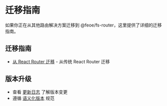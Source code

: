 # 迁移指南

如果你正在从其他路由解决方案迁移到 @feoe/fs-router，这里提供了详细的迁移指南。

## 迁移指南

- [从 React Router 迁移](./from-react-router.md) - 从传统 React Router 迁移

## 版本升级

- 查看 [更新日志](https://github.com/knfeoe/fs-router/releases) 了解版本变更
- 遵循 [语义化版本](https://semver.org/) 规范
